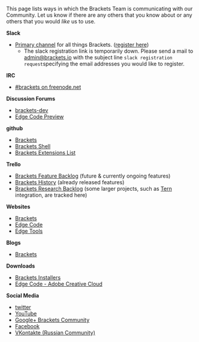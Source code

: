 This page lists ways in which the Brackets Team is communicating with our Community. Let us know if there are any others that you know about or any others that you would _like_ us to use.

**Slack**

* [Primary channel](https://brackets.slack.com/) for all things Brackets. ([register here](https://brackets-slack.herokuapp.com/))
  *  The slack registration link is temporarily down. Please send a mail to admin@brackets.io with the subject line `slack registration request`specifying the email addresses you would like to register.

**IRC**
    
* [#brackets on freenode.net](http://webchat.freenode.net/?channels=brackets)

**Discussion Forums**

* [brackets-dev](http://groups.google.com/group/brackets-dev)
* [Edge Code Preview](http://forums.adobe.com/community/edge_code_preview)
        
**github**

* [Brackets](http://github.com/brackets-cont/brackets)
* [Brackets Shell](http://github.com/brackets-cont/brackets-shell)
* [Brackets Extensions List](http://github.com/brackets-cont/brackets/wiki/Brackets-Extensions)

**Trello**

* [Brackets Feature Backlog](https://trello.com/board/brackets/4f90a6d98f77505d7940ce88) (future & currently ongoing features)
* [Brackets History](https://trello.com/board/brackets-history/500e06f24d9424351519d050) (already released features)
* [Brackets Research Backlog](https://trello.com/board/brackets-research/512672164cba05ff6c000b68) (some larger projects, such as [Tern](ternjs.net) integration, are tracked here)

**Websites**

* [Brackets](http://brackets.io)
* [Edge Code](http://html.adobe.com/edge/code)
* [Edge Tools](http://html.adobe.com/edge)

**Blogs**

* [Brackets](http://blog.brackets.io)

**Downloads**

* [Brackets Installers](http://download.brackets.io)
* [Edge Code - Adobe Creative Cloud](http://html.adobe.com/edge/creativecloud/)

**Social Media**

* [twitter](http://twitter.com/brackets)
* [YouTube](http://youtube.com/codebrackets)
* [Google+ Brackets Community](https://plus.google.com/communities/115701498366924622043)  
* [Facebook](http://www.facebook.com/codebrackets)
* [VKontakte (Russian Community)](http://vk.com/bracketsio)